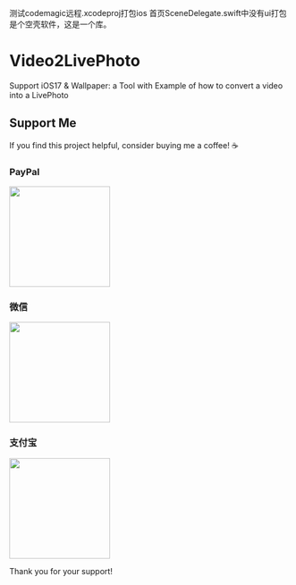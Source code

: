 测试codemagic远程.xcodeproj打包ios
首页SceneDelegate.swift中没有ui打包是个空壳软件，这是一个库。

# Video2LivePhoto
Support iOS17 &amp; Wallpaper: a Tool with Example of how to convert a video into a LivePhoto

## Support Me

If you find this project helpful, consider buying me a coffee! ☕️

### PayPal

<img width="180" src="https://global.iyztp.com/media/paypal.JPG">

### 微信

<img width="180" src="https://global.iyztp.com/media/wechat.JPG">

### 支付宝

<img width="180" src="https://global.iyztp.com/media/alipay.JPG">

Thank you for your support!
